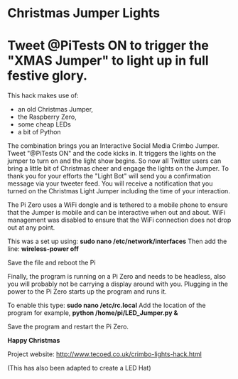 # Christmas Jumper Lights
# Tweet @PiTests ON to trigger the "XMAS Jumper" to light up in full festive glory.

This hack makes use of:
- an old Christmas Jumper, 
- the Raspberry Zero, 
- some cheap LEDs 
- a bit of Python 

The combination brings you an Interactive Social Media Crimbo Jumper.  Tweet "@PiTests ON" and the code kicks in.  It triggers the lights on the jumper to turn on and the light show begins.  So now all Twitter users can bring a little bit of Christmas cheer and engage the lights on the Jumper.  To thank you for your efforts the "Light Bot" will send you a confirmation message via your tweeter feed. You will receive a notification that you turned on the Christmas Light Jumper including the time of your interaction.

The Pi Zero uses a WiFi dongle and is tethered to a mobile phone to ensure that the Jumper is mobile and can be interactive when out and about.  WiFi management was disabled to ensure that the WiFi connection does not drop out at any point.

This was a set up using:  **sudo nano /etc/network/interfaces**
Then add the line:        **wireless-power off**

Save the file and reboot the Pi

Finally, the program is running on a Pi Zero and needs to be headless, also you will probably not be carrying a display around with you.  Plugging in the power to the Pi Zero starts up the program and runs it. 

To enable this type: **sudo nano /etc/rc.local**
Add the location of the program for example, **python /home/pi/LED_Jumper.py &**

Save the program and restart the Pi Zero.

**Happy Christmas**

Project website: http://www.tecoed.co.uk/crimbo-lights-hack.html

(This has also been adapted to create a LED Hat)

